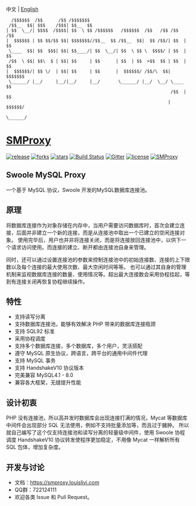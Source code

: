 中文 | [English](./README-EN.md)
```
  /$$$$$$  /$$      /$$ /$$$$$$$                                        
 /$$__  $$| $$$    /$$$| $$__  $$                                       
| $$  \__/| $$$$  /$$$$| $$  \ $$ /$$$$$$   /$$$$$$  /$$   /$$ /$$   /$$
|  $$$$$$ | $$ $$/$$ $$| $$$$$$$//$$__  $$ /$$__  $$|  $$ /$$/| $$  | $$
 \____  $$| $$  $$$| $$| $$____/| $$  \__/| $$  \ $$ \  $$$$/ | $$  | $$
 /$$  \ $$| $$\  $ | $$| $$     | $$      | $$  | $$  >$$  $$ | $$  | $$
|  $$$$$$/| $$ \/  | $$| $$     | $$      |  $$$$$$/ /$$/\  $$|  $$$$$$$
 \______/ |__/     |__/|__/     |__/       \______/ |__/  \__/ \____  $$
                                                               /$$  | $$
                                                              |  $$$$$$/
                                                               \______/
```
# [SMProxy](https://smproxy.louislivi.com)

[![release](https://img.shields.io/github/release/louislivi/SMProxy.svg?style=popout-square)](https://github.com/louislivi/SMProxy/releases)
[![forks](https://img.shields.io/github/forks/louislivi/SMProxy.svg?style=popout-square)](https://github.com/louislivi/SMProxy/network/members)
[![stars](https://img.shields.io/github/stars/louislivi/SMProxy.svg?style=popout-square)](https://github.com/louislivi/SMProxy/stargazers)
[![Build Status](https://img.shields.io/travis/com/louislivi/SMProxy.svg?style=popout-square)](https://travis-ci.com/louislivi/SMProxy)
[![Gitter](https://img.shields.io/gitter/room/louislivi/SMproxy.svg?style=popout-square)](https://gitter.im/louislivi/SMproxy)
[![license](https://img.shields.io/github/license/louislivi/SMProxy.svg?style=popout-square)](https://github.com/louislivi/SMProxy/blob/master/LICENSE)
[![SMProxy](https://img.shields.io/badge/SMProxy-%F0%9F%92%97-pink.svg?style=popout-square)](https://github.com/louislivi/SMProxy)

## Swoole MySQL Proxy

一个基于 MySQL 协议，Swoole 开发的MySQL数据库连接池。

## 原理

将数据库连接作为对象存储在内存中，当用户需要访问数据库时，首次会建立连接，后面并非建立一个新的连接，而是从连接池中取出一个已建立的空闲连接对象。
使用完毕后，用户也并非将连接关闭，而是将连接放回连接池中，以供下一个请求访问使用。而连接的建立、断开都由连接池自身来管理。

同时，还可以通过设置连接池的参数来控制连接池中的初始连接数、连接的上下限数以及每个连接的最大使用次数、最大空闲时间等等。
也可以通过其自身的管理机制来监视数据库连接的数量、使用情况等。超出最大连接数会采用协程挂起，等到有连接关闭再恢复协程继续操作。

## 特性

- 支持读写分离
- 支持数据库连接池，能够有效解决 PHP 带来的数据库连接瓶颈
- 支持 SQL92 标准
- 采用协程调度
- 支持多个数据库连接，多个数据库，多个用户，灵活搭配
- 遵守 MySQL 原生协议，跨语言，跨平台的通用中间件代理
- 支持 MySQL 事务
- 支持 HandshakeV10 协议版本
- 完美兼容 MySQL4.1 - 8.0
- 兼容各大框架，无缝提升性能

## 设计初衷

PHP 没有连接池，所以高并发时数据库会出现连接打满的情况，Mycat 等数据库中间件会出现部分 SQL 无法使用，例如不支持批量添加等，而且过于臃肿。
所以就自己编写了这个仅支持连接池和读写分离的轻量级中间件，使用 Swoole 协程调度 HandshakeV10 协议转发使程序更加稳定，不用像 Mycat 一样解析所有 SQL 包体，增加复杂度。

## 开发与讨论
- 文档：<https://smproxy.louislivi.com>
- QQ群：722124111
- 欢迎各类 Issue 和 Pull Request。
